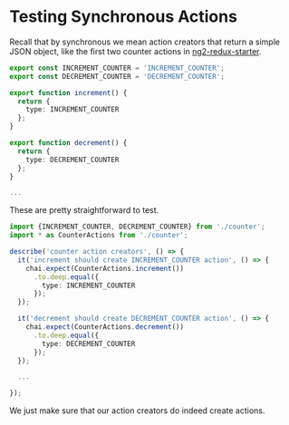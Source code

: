 # Testing Synchronous Actions

Recall that by synchronous we mean action creators that return a simple JSON object, like the first two counter actions in [ng2-redux-starter](https://github.com/rangle/angular2-redux-starter).   

```ts
export const INCREMENT_COUNTER = 'INCREMENT_COUNTER';
export const DECREMENT_COUNTER = 'DECREMENT_COUNTER';

export function increment() {
  return {
    type: INCREMENT_COUNTER
  };
}

export function decrement() {
  return {
    type: DECREMENT_COUNTER
  };
}

...

```

These are pretty straightforward to test.

```ts
import {INCREMENT_COUNTER, DECREMENT_COUNTER} from './counter';
import * as CounterActions from './counter';

describe('counter action creators', () => {                     
  it('increment should create INCREMENT_COUNTER action', () => {
    chai.expect(CounterActions.increment())                     
      .to.deep.equal({                                          
        type: INCREMENT_COUNTER                                 
      });                                                       
  });                                                           

  it('decrement should create DECREMENT_COUNTER action', () => {
    chai.expect(CounterActions.decrement())                     
      .to.deep.equal({                                          
        type: DECREMENT_COUNTER                                 
      });                                                       
  });                                                           

  ...

});                                                             
```

We just make sure that our action creators do indeed create actions.
